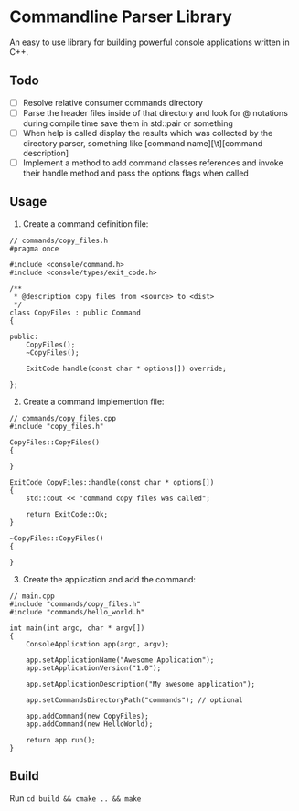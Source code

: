 # Commandline Parser Library

An easy to use library for building powerful console applications written in C++.

## Todo

- [ ] Resolve relative consumer commands directory
- [ ] Parse the header files inside of that directory and look for @ notations during compile time save them in std::pair or something
- [ ] When help is called display the results which was collected by the directory parser, something like [command name][\t][command description]
- [ ] Implement a method to add command classes references and invoke their handle method and pass the options flags when called

## Usage

1. Create a command definition file:

```
// commands/copy_files.h
#pragma once

#include <console/command.h>
#include <console/types/exit_code.h>

/**
 * @description copy files from <source> to <dist>
 */
class CopyFiles : public Command
{

public:
    CopyFiles();
    ~CopyFiles();

    ExitCode handle(const char * options[]) override;

};
```

2. Create a command implemention file:

```
// commands/copy_files.cpp
#include "copy_files.h"

CopyFiles::CopyFiles()
{

}

ExitCode CopyFiles::handle(const char * options[])
{
    std::cout << "command copy files was called";

    return ExitCode::Ok;
}

~CopyFiles::CopyFiles()
{
    
}
```

3. Create the application and add the command:

```
// main.cpp
#include "commands/copy_files.h"
#include "commands/hello_world.h"

int main(int argc, char * argv[])
{
    ConsoleApplication app(argc, argv);

    app.setApplicationName("Awesome Application");
    app.setApplicationVersion("1.0");

    app.setApplicationDescription("My awesome application");
    
    app.setCommandsDirectoryPath("commands"); // optional

    app.addCommand(new CopyFiles);
    app.addCommand(new HelloWorld);

    return app.run();
}
```

## Build

Run `cd build && cmake .. && make`
